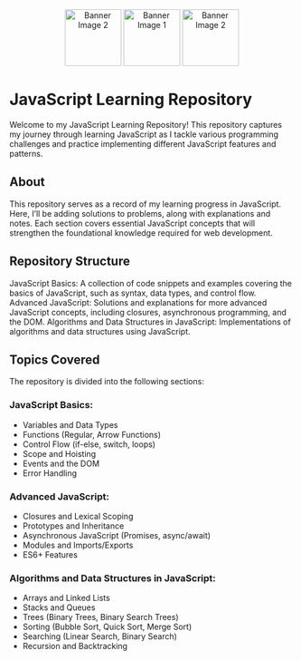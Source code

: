 <div align="center">
 
  <img src="https://media3.giphy.com/media/v1.Y2lkPTc5MGI3NjExajBvMGs4ZGljb2Jjang1Y29nZDY3NmZzZmZ0M3NzdnNhemUyOWp6bCZlcD12MV9pbnRlcm5hbF9naWZfYnlfaWQmY3Q9Zw/UNQ8B2nvmT5fhP9H5h/giphy.webp" alt="Banner Image 2" width="100" height="100">
   <img src="https://media0.giphy.com/media/v1.Y2lkPTc5MGI3NjExZ3c3Zjd6NWh5eGdpZ3VhYzN2YmowOXRoaHA1enRldHNvbml5cDJ4eCZlcD12MV9pbnRlcm5hbF9naWZfYnlfaWQmY3Q9Zw/HVDXb0xjWbR2Npcpxk/giphy.webp" alt="Banner Image 1" width="100" height="100"> 
     <img src="https://media3.giphy.com/media/v1.Y2lkPTc5MGI3NjExajBvMGs4ZGljb2Jjang1Y29nZDY3NmZzZmZ0M3NzdnNhemUyOWp6bCZlcD12MV9pbnRlcm5hbF9naWZfYnlfaWQmY3Q9Zw/UNQ8B2nvmT5fhP9H5h/giphy.webp" alt="Banner Image 2" width="100" height="100">

</div>

# JavaScript Learning Repository

Welcome to my JavaScript Learning Repository! This repository captures my journey through learning JavaScript as I tackle various programming challenges and practice implementing different JavaScript features and patterns.

## About

This repository serves as a record of my learning progress in JavaScript. Here, I’ll be adding solutions to problems, along with explanations and notes. Each section covers essential JavaScript concepts that will strengthen the foundational knowledge required for web development.

## Repository Structure

JavaScript Basics: A collection of code snippets and examples covering the basics of JavaScript, such as syntax, data types, and control flow.
Advanced JavaScript: Solutions and explanations for more advanced JavaScript concepts, including closures, asynchronous programming, and the DOM.
Algorithms and Data Structures in JavaScript: Implementations of algorithms and data structures using JavaScript.

## Topics Covered

The repository is divided into the following sections:

### JavaScript Basics:

- Variables and Data Types
- Functions (Regular, Arrow Functions)
- Control Flow (if-else, switch, loops)
- Scope and Hoisting
- Events and the DOM
- Error Handling

### Advanced JavaScript:

- Closures and Lexical Scoping
- Prototypes and Inheritance
- Asynchronous JavaScript (Promises, async/await)
- Modules and Imports/Exports
- ES6+ Features

### Algorithms and Data Structures in JavaScript:

- Arrays and Linked Lists
- Stacks and Queues
- Trees (Binary Trees, Binary Search Trees)
- Sorting (Bubble Sort, Quick Sort, Merge Sort)
- Searching (Linear Search, Binary Search)
- Recursion and Backtracking

